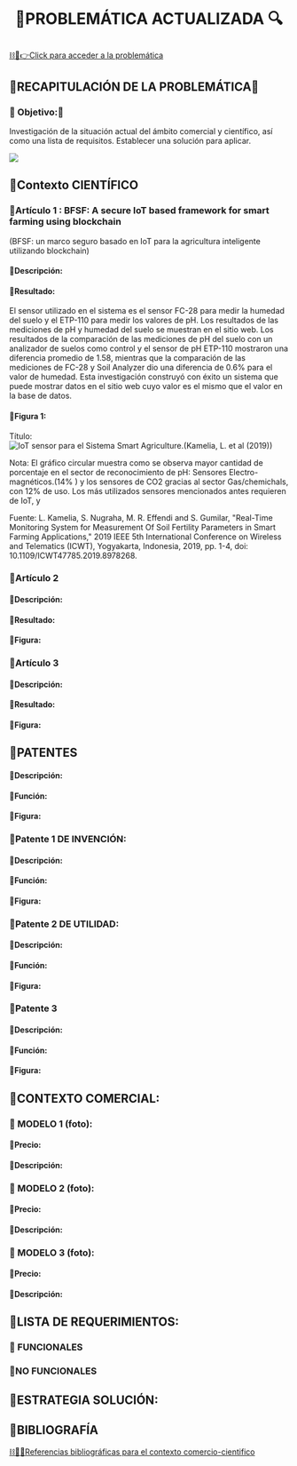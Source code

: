 # <p align="center"> 🚜PROBLEMÁTICA ACTUALIZADA 🔍</p>
[⛓🛜👉Click para acceder a la problemática](https://github.com/Fx2048/Team_4_FdD/blob/main/FdD/Entregables/03_Problem%C3%A1tica.md)

## 🚜RECAPITULACIÓN DE LA PROBLEMÁTICA🛜
### 🚜 Objetivo:🛜
Investigación de la situación actual del ámbito comercial y científico, así como una lista de requisitos. Establecer una solución para aplicar. 


![](https://github.com/Fx2048/Team_4_FdD/blob/main/Im%C3%A1genes/04_comerci_cientifico/logo_04.jpg)

## 🚜Contexto CIENTÍFICO
### 🚜Artículo 1 : BFSF: A secure IoT based framework for smart farming using blockchain
(BFSF: un marco seguro basado en IoT para la agricultura inteligente utilizando blockchain)
#### 🚜Descripción:


#### 🚜Resultado:
 El sensor utilizado en el sistema es el sensor FC-28 para medir la humedad del suelo y el ETP-110 para medir los valores de pH. Los resultados de las mediciones de pH y humedad del suelo se muestran en el sitio web. Los resultados de la comparación de las mediciones de pH del suelo con un analizador de suelos como control y el sensor de pH ETP-110 mostraron una diferencia promedio de 1.58, mientras que la comparación de las mediciones de FC-28 y Soil Analyzer dio una diferencia de 0.6% para el valor de humedad. Esta investigación construyó con éxito un sistema que puede mostrar datos en el sitio web cuyo valor es el mismo que el valor en la base de datos.
#### 🚜Figura 1:
Título:
![IoT sensor para el Sistema Smart Agriculture.(Kamelia, L. et al (2019))](https://github.com/Fx2048/Team_4_FdD/assets/131219987/43868154-9e09-4f8b-8748-a07196fbd4df)

Nota:
El gráfico circular muestra como se observa mayor cantidad de porcentaje en el sector de reconocimiento de pH: Sensores Electro-magnéticos.(14% ) y los sensores de CO2 gracias al sector Gas/chemichals, con 12% de uso. Los más utilizados sensores mencionados antes requieren de IoT, y 



Fuente: L. Kamelia, S. Nugraha, M. R. Effendi and S. Gumilar, "Real-Time Monitoring System for Measurement Of Soil Fertility Parameters in Smart Farming Applications," 2019 IEEE 5th International Conference on Wireless and Telematics (ICWT), Yogyakarta, Indonesia, 2019, pp. 1-4, doi: 10.1109/ICWT47785.2019.8978268.




### 🚜Artículo 2
#### 🚜Descripción:
#### 🚜Resultado:
#### 🚜Figura:
### 🚜Artículo 3
#### 🚜Descripción:
#### 🚜Resultado:
#### 🚜Figura:
## 🚜PATENTES
#### 🚜Descripción:
#### 🚜Función:
#### 🚜Figura:
### 🚜Patente 1 DE INVENCIÓN:
#### 🚜Descripción:
#### 🚜Función:
#### 🚜Figura:
### 🚜Patente 2 DE UTILIDAD:
#### 🚜Descripción:
#### 🚜Función:
#### 🚜Figura:
### 🚜Patente 3
#### 🚜Descripción:
#### 🚜Función:
#### 🚜Figura:
## 🚜CONTEXTO COMERCIAL:
### 🚜 MODELO 1 (foto):
#### 🚜Precio:
#### 🚜Descripción:

### 🚜 MODELO 2 (foto):
#### 🚜Precio:
#### 🚜Descripción:

### 🚜 MODELO 3 (foto):
#### 🚜Precio:
#### 🚜Descripción:
## 🚜LISTA DE REQUERIMIENTOS:
### 🚜 FUNCIONALES
### 🚜NO FUNCIONALES
##  🚜ESTRATEGIA SOLUCIÓN:

##  🚜BIBLIOGRAFÍA
[⛓️🎯🚜Referencias bibliográficas para el contexto comercio-cientifico](https://github.com/Fx2048/Team_4_FdD/blob/main/Bibliograf%C3%ADa/comercial_cientifico.txt)
